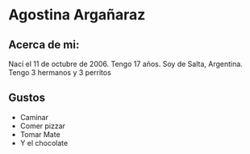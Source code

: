 <h1>Agostina Argañaraz</h1>
<h2> Acerca de mi: </h2>
<p>Nací el 11 de octubre de 2006. Tengo 17 años. Soy de Salta, Argentina. Tengo 3 hermanos y 3 perritos</p>
<h2> Gustos </h2> 
<ul>
<li>Caminar</li>
<li>Comer pizzar</li>
<li>Tomar Mate</li>
<li>Y el chocolate </li>
</ul>


